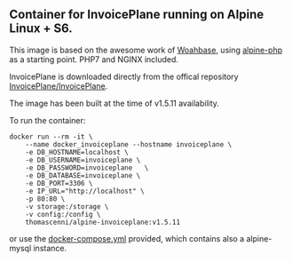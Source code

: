 ## Container for InvoicePlane running on Alpine Linux + S6.

This image is based on the awesome work of [Woahbase](https://github.com/woahbase), using [alpine-php](https://github.com/woahbase/alpine-php) as a starting point. PHP7 and NGINX included.

InvoicePlane is downloaded directly from the offical repository [InvoicePlane/InvoicePlane](https://github.com/InvoicePlane/InvoicePlane).

The image has been built at the time of v1.5.11 availability.

To run the container:

```
docker run --rm -it \
    --name docker_invoiceplane --hostname invoiceplane \
    -e DB_HOSTNAME=localhost \
    -e DB_USERNAME=invoiceplane \
    -e DB_PASSWORD=invoiceplane   \
    -e DB_DATABASE=invoiceplane \
    -e DB_PORT=3306 \
    -e IP_URL="http://localhost" \
    -p 80:80 \
    -v storage:/storage \
    -v config:/config \
    thomascenni/alpine-invoiceplane:v1.5.11
```

or use the [docker-compose.yml](https://raw.githubusercontent.com/thomascenni/alpine-invoiceplane/master/docker-compose.yml) provided, which contains also a alpine-mysql instance.

